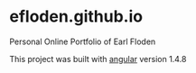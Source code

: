 # efloden.github.io

Personal Online Portfolio of Earl Floden

This project was built with [angular](https://github.com/angular) version 1.4.8
